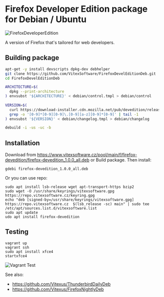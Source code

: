 Firefox Developer Edition package for Debian / Ubuntu
=====================================================

![FirefoxDeveloperEdition](https://raw.githubusercontent.com/VitexSoftware/FirefoxDevelEditionDeb/master/mozicon300.png "DeveloperEdition logo")

A version of Firefox that's tailored for web developers.

Building package
----------------

```sh
apt-get -y install devscripts dpkg-dev debhelper
git clone https://github.com/VitexSoftware/FirefoxDevelEditionDeb.git
cd FirefoxDevelEditionDeb

ARCHITECTURE=$(
  dpkg --print-architecture
) envsubst '${ARCHITECTURE}' < debian/control.tmpl > debian/control
  
VERSION=$(
  curl https://download-installer.cdn.mozilla.net/pub/devedition/releases/ | 
  grep -o '[0-9]*[0-9][0-9]\.[0-9][a-z][0-9]*[0-9]' | tail -1
) envsubst '${VERSION}' < debian/changelog.tmpl > debian/changelog

debuild -i -us -uc -b
```

Installation
------------

Download from https://www.vitexsoftware.cz/pool/main/f/firefox-devedition/firefox-devedition_1.0.0_all.deb or Build package. Then install:

```shell
gdebi firefox-devedition_1.0.0_all.deb
```

Or you can use repo:

```shell
sudo apt install lsb-release wget apt-transport-https bzip2
sudo wget -O /usr/share/keyrings/vitexsoftware.gpg https://repo.vitexsoftware.cz/keyring.gpg
echo "deb [signed-by=/usr/share/keyrings/vitexsoftware.gpg]  https://repo.vitexsoftware.cz  $(lsb_release -sc) main" | sudo tee /etc/apt/sources.list.d/vitexsoftware.list
sudo apt update
udo apt install firefox-devedition
```

Testing
-------
```shell
vagrant up
vagrant ssh
sudo apt install xfce4
startxfce4
```

![Vagrant Test](https://raw.githubusercontent.com/VitexSoftware/FirefoxDevelEditionDeb/master/vagrantubuntu.png "DeveloperEdition in Ubuntu")

See also: 
- https://github.com/Vitexus/ThunderbirdDailyDeb 
- https://github.com/Vitexus/FirefoxNightlyDeb
